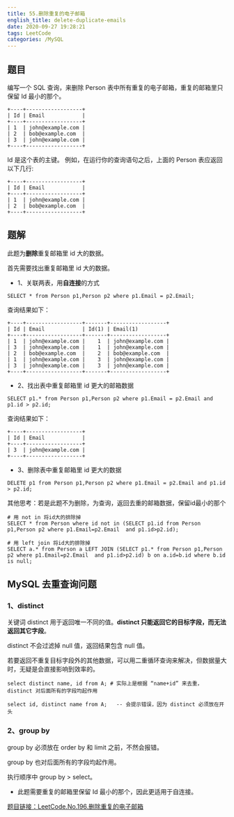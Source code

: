 ```yaml
---
title: 55.删除重复的电子邮箱
english_title: delete-duplicate-emails
date: 2020-09-27 19:28:21
tags: LeetCode
categories: /MySQL
---
```


## 题目

编写一个 SQL 查询，来删除 Person 表中所有重复的电子邮箱，重复的邮箱里只保留 Id 最小的那个。
```
+----+------------------+
| Id | Email            |
+----+------------------+
| 1  | john@example.com |
| 2  | bob@example.com  |
| 3  | john@example.com |
+----+------------------+
```
Id 是这个表的主键。
例如，在运行你的查询语句之后，上面的 Person 表应返回以下几行:

```
+----+------------------+
| Id | Email            |
+----+------------------+
| 1  | john@example.com |
| 2  | bob@example.com  |
+----+------------------+
```

## 题解

此题为**删除**重复邮箱里 id 大的数据。

首先需要找出重复邮箱里 id 大的数据。

* 1、关联两表，用**自连接**的方式

```mysql
SELECT * from Person p1,Person p2 where p1.Email = p2.Email;
```

查询结果如下：

```
+----+------------------+-------+------------------+
| Id | Email            | Id(1) | Email(1)     
+----+------------------+-------+------------------+
| 1  | john@example.com |    1  | john@example.com |
| 3  | john@example.com |    1  | john@example.com |
| 2  | bob@example.com  |    2  | bob@example.com  |
| 1  | john@example.com |    3  | john@example.com |
| 3  | john@example.com |    3  | john@example.com |
+----+------------------+-------+------------------+
```

* 2、找出表中重复邮箱里 id 更大的邮箱数据

```mysql
SELECT p1.* from Person p1,Person p2 where p1.Email = p2.Email and p1.id > p2.id;
```

查询结果如下：

```
+----+------------------+
| Id | Email            |
+----+------------------+
| 3  | john@example.com |
+----+------------------+
```

* 3、删除表中重复邮箱里 id 更大的数据

```mysql
DELETE p1 from Person p1,Person p2 where p1.Email = p2.Email and p1.id > p2.id;
```

其他思考：若是此题不为删除，为查询，返回去重的邮箱数据，保留id最小的那个

```mysql
# 用 not in 将id大的排除掉
SELECT * from Person where id not in (SELECT p1.id from Person p1,Person p2 where p1.Email=p2.Email  and p1.id>p2.id);

# 用 left join 将id大的排除掉
SELECT a.* from Person a LEFT JOIN (SELECT p1.* from Person p1,Person p2 where p1.Email=p2.Email  and p1.id>p2.id) b on a.id=b.id where b.id is null;
```

## MySQL 去重查询问题

### 1、distinct

关键词 distinct 用于返回唯一不同的值。**distinct 只能返回它的目标字段，而无法返回其它字段**。

distinct 不会过滤掉 null 值，返回结果包含 null 值。

若要返回不重复目标字段外的其他数据，可以用二重循环查询来解决，但数据量大时，无疑是会直接影响到效率的。

```mysql
select distinct name, id from A; # 实际上是根据 “name+id” 来去重，distinct 对后面所有的字段均起作用

select id, distinct name from A;   -- 会提示错误，因为 distinct 必须放在开头
```

### 2、group by

group by 必须放在 order by 和 limit 之前，不然会报错。

group by 也对后面所有的字段均起作用。

执行顺序中 group by > select。



* 此题需要重复的邮箱里保留 Id 最小的那个，因此更适用于自连接。

[题目链接：LeetCode.No.196.删除重复的电子邮箱](https://leetcode-cn.com/problems/delete-duplicate-emails)





